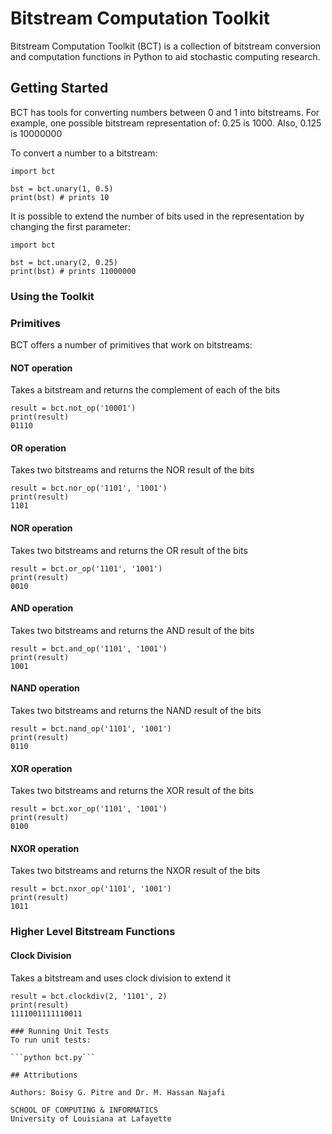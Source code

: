 # Bitstream Computation Toolkit

Bitstream Computation Toolkit (BCT) is a collection of bitstream conversion and computation functions in Python to aid stochastic computing research.

## Getting Started

BCT has tools for converting numbers between 0 and 1 into bitstreams. For example, one possible bitstream representation of: 0.25 is 1000. Also, 0.125 is 10000000
  
To convert a number to a bitstream:

```
import bct

bst = bct.unary(1, 0.5)
print(bst) # prints 10
```
 
It is possible to extend the number of bits used in the representation by changing the first parameter:

```
import bct

bst = bct.unary(2, 0.25)
print(bst) # prints 11000000
```

### Using the Toolkit

### Primitives
BCT offers a number of primitives that work on bitstreams:

#### NOT operation
Takes a bitstream and returns the complement of each of the bits
```
result = bct.not_op('10001')
print(result)
01110
```

#### OR operation
Takes two bitstreams and returns the NOR result of the bits
```
result = bct.nor_op('1101', '1001')
print(result)
1101
```

#### NOR operation
Takes two bitstreams and returns the OR result of the bits
```
result = bct.or_op('1101', '1001')
print(result)
0010
```

#### AND operation
Takes two bitstreams and returns the AND result of the bits
```
result = bct.and_op('1101', '1001')
print(result)
1001
```

#### NAND operation
Takes two bitstreams and returns the NAND result of the bits
```
result = bct.nand_op('1101', '1001')
print(result)
0110
```

#### XOR operation
Takes two bitstreams and returns the XOR result of the bits
```
result = bct.xor_op('1101', '1001')
print(result)
0100
```

#### NXOR operation
Takes two bitstreams and returns the NXOR result of the bits
```
result = bct.nxor_op('1101', '1001')
print(result)
1011
```

### Higher Level Bitstream Functions

#### Clock Division
Takes a bitstream and uses clock division to extend it
```
result = bct.clockdiv(2, '1101', 2)
print(result)
1111001111110011

### Running Unit Tests
To run unit tests:

```python bct.py```

## Attributions

Authors: Boisy G. Pitre and Dr. M. Hassan Najafi

SCHOOL OF COMPUTING & INFORMATICS
University of Louisiana at Lafayette
